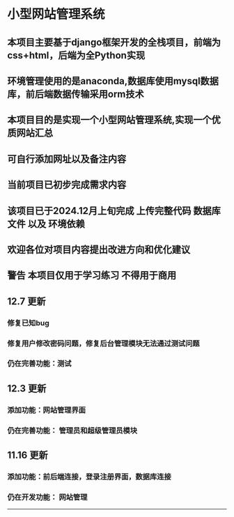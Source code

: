 # 小型网站管理系统
## 本项目主要基于django框架开发的全栈项目，前端为css+html，后端为全Python实现
## 环境管理使用的是anaconda,数据库使用mysql数据库，前后端数据传输采用orm技术
## 本项目目的是实现一个小型网站管理系统,实现一个优质网站汇总
## 可自行添加网址以及备注内容 
## 当前项目已初步完成需求内容 
## 该项目已于2024.12月上旬完成 上传完整代码 数据库文件 以及 环境依赖
## 欢迎各位对项目内容提出改进方向和优化建议
## 警告 本项目仅用于学习练习 不得用于商用

## 12.7 更新

### 修复已知bug
### 修复用户修改密码问题，修复后台管理模块无法通过测试问题
### 仍在完善功能：测试

## 12.3 更新

### 添加功能：网站管理界面
### 仍在完善功能： 管理员和超级管理员模块

## 11.16 更新

### 添加功能：前后端连接，登录注册界面，数据库连接
### 仍在开发功能： 网站管理

---

